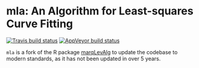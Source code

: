 
<!-- README.md is generated from README.Rmd. Please edit that file -->

# mla: An Algorithm for Least-squares Curve Fitting

[![Travis build
status](https://travis-ci.org/ellessenne/mla.svg?branch=master)](https://travis-ci.org/ellessenne/mla)
[![AppVeyor build
status](https://ci.appveyor.com/api/projects/status/github/ellessenne/mla?branch=master&svg=true)](https://ci.appveyor.com/project/ellessenne/mla)

`mla` is a fork of the R package
[marqLevAlg](https://CRAN.R-project.org/package=marqLevAlg) to update
the codebase to modern standards, as it has not been updated in over 5
years.
